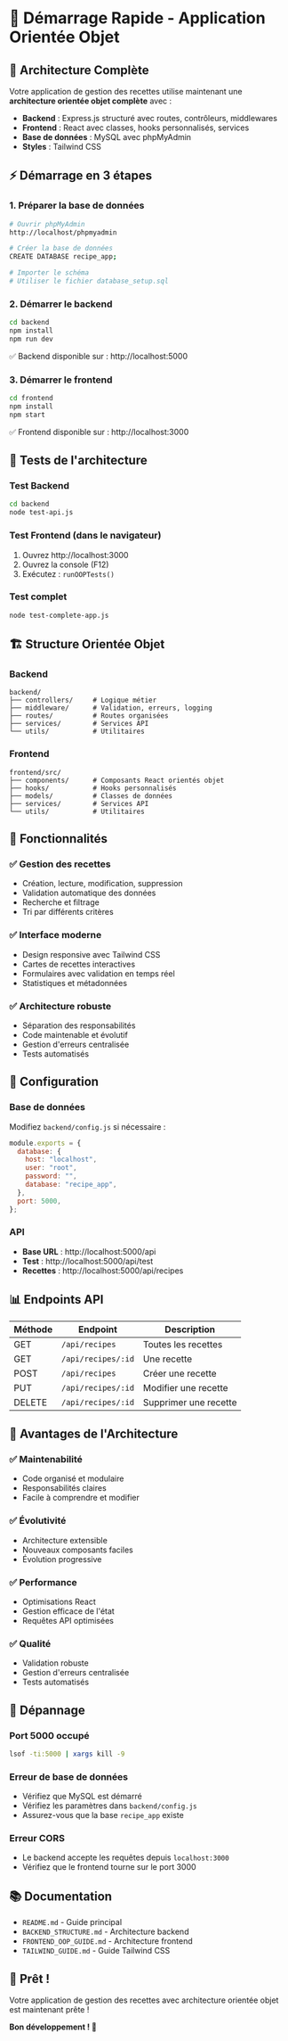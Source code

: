 # 🚀 Démarrage Rapide - Application Orientée Objet

## 🎯 Architecture Complète

Votre application de gestion des recettes utilise maintenant une **architecture orientée objet complète** avec :

- **Backend** : Express.js structuré avec routes, contrôleurs, middlewares
- **Frontend** : React avec classes, hooks personnalisés, services
- **Base de données** : MySQL avec phpMyAdmin
- **Styles** : Tailwind CSS

## ⚡ Démarrage en 3 étapes

### 1. **Préparer la base de données**

```bash
# Ouvrir phpMyAdmin
http://localhost/phpmyadmin

# Créer la base de données
CREATE DATABASE recipe_app;

# Importer le schéma
# Utiliser le fichier database_setup.sql
```

### 2. **Démarrer le backend**

```bash
cd backend
npm install
npm run dev
```

✅ Backend disponible sur : http://localhost:5000

### 3. **Démarrer le frontend**

```bash
cd frontend
npm install
npm start
```

✅ Frontend disponible sur : http://localhost:3000

## 🧪 Tests de l'architecture

### **Test Backend**

```bash
cd backend
node test-api.js
```

### **Test Frontend (dans le navigateur)**

1. Ouvrez http://localhost:3000
2. Ouvrez la console (F12)
3. Exécutez : `runOOPTests()`

### **Test complet**

```bash
node test-complete-app.js
```

## 🏗️ Structure Orientée Objet

### **Backend**

```
backend/
├── controllers/     # Logique métier
├── middleware/      # Validation, erreurs, logging
├── routes/          # Routes organisées
├── services/        # Services API
└── utils/           # Utilitaires
```

### **Frontend**

```
frontend/src/
├── components/      # Composants React orientés objet
├── hooks/           # Hooks personnalisés
├── models/          # Classes de données
├── services/        # Services API
└── utils/           # Utilitaires
```

## 🎨 Fonctionnalités

### ✅ **Gestion des recettes**

- Création, lecture, modification, suppression
- Validation automatique des données
- Recherche et filtrage
- Tri par différents critères

### ✅ **Interface moderne**

- Design responsive avec Tailwind CSS
- Cartes de recettes interactives
- Formulaires avec validation en temps réel
- Statistiques et métadonnées

### ✅ **Architecture robuste**

- Séparation des responsabilités
- Code maintenable et évolutif
- Gestion d'erreurs centralisée
- Tests automatisés

## 🔧 Configuration

### **Base de données**

Modifiez `backend/config.js` si nécessaire :

```javascript
module.exports = {
  database: {
    host: "localhost",
    user: "root",
    password: "",
    database: "recipe_app",
  },
  port: 5000,
};
```

### **API**

- **Base URL** : http://localhost:5000/api
- **Test** : http://localhost:5000/api/test
- **Recettes** : http://localhost:5000/api/recipes

## 📊 Endpoints API

| Méthode | Endpoint           | Description           |
| ------- | ------------------ | --------------------- |
| GET     | `/api/recipes`     | Toutes les recettes   |
| GET     | `/api/recipes/:id` | Une recette           |
| POST    | `/api/recipes`     | Créer une recette     |
| PUT     | `/api/recipes/:id` | Modifier une recette  |
| DELETE  | `/api/recipes/:id` | Supprimer une recette |

## 🎯 Avantages de l'Architecture

### **✅ Maintenabilité**

- Code organisé et modulaire
- Responsabilités claires
- Facile à comprendre et modifier

### **✅ Évolutivité**

- Architecture extensible
- Nouveaux composants faciles
- Évolution progressive

### **✅ Performance**

- Optimisations React
- Gestion efficace de l'état
- Requêtes API optimisées

### **✅ Qualité**

- Validation robuste
- Gestion d'erreurs centralisée
- Tests automatisés

## 🚨 Dépannage

### **Port 5000 occupé**

```bash
lsof -ti:5000 | xargs kill -9
```

### **Erreur de base de données**

- Vérifiez que MySQL est démarré
- Vérifiez les paramètres dans `backend/config.js`
- Assurez-vous que la base `recipe_app` existe

### **Erreur CORS**

- Le backend accepte les requêtes depuis `localhost:3000`
- Vérifiez que le frontend tourne sur le port 3000

## 📚 Documentation

- `README.md` - Guide principal
- `BACKEND_STRUCTURE.md` - Architecture backend
- `FRONTEND_OOP_GUIDE.md` - Architecture frontend
- `TAILWIND_GUIDE.md` - Guide Tailwind CSS

## 🎉 Prêt !

Votre application de gestion des recettes avec architecture orientée objet est maintenant prête !

**Bon développement ! 🚀**
